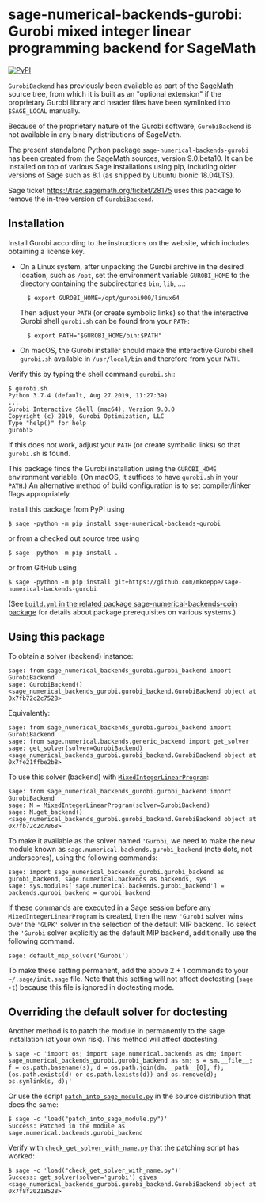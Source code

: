 # sage-numerical-backends-gurobi: Gurobi mixed integer linear programming backend for SageMath

[![PyPI](https://img.shields.io/pypi/v/sage-numerical-backends-gurobi)](https://pypi.org/project/sage-numerical-backends-gurobi/ "PyPI: sage-numerical-backends-gurobi")

`GurobiBackend` has previously been available as part of the [SageMath](http://www.sagemath.org/) source tree,
from which it is built as an "optional extension" if the proprietary Gurobi library and header files have been symlinked into `$SAGE_LOCAL` manually.

Because of the proprietary nature of the Gurobi software, `GurobiBackend` is not available in any binary distributions of SageMath.

The present standalone Python package `sage-numerical-backends-gurobi` has been created from the SageMath sources, version 9.0.beta10.  It can be installed on top of various Sage installations using pip, including older versions of Sage such as 8.1 (as shipped by Ubuntu bionic 18.04LTS).

Sage ticket https://trac.sagemath.org/ticket/28175 uses this package to remove the in-tree version of `GurobiBackend`.

## Installation

Install Gurobi according to the instructions on the website,
which includes obtaining a license key.

- On a Linux system, after unpacking the Gurobi archive in the desired location,
  such as `/opt`, set the environment variable `GUROBI_HOME` to the directory containing the subdirectories `bin`, `lib`, ...:

        $ export GUROBI_HOME=/opt/gurobi900/linux64

  Then adjust your `PATH` (or create symbolic links) so that the interactive Gurobi shell `gurobi.sh` can be found from your `PATH`:

        $ export PATH="$GUROBI_HOME/bin:$PATH"

- On macOS, the Gurobi installer should make the interactive Gurobi shell ``gurobi.sh`` available in `/usr/local/bin` and therefore from your ``PATH``.

Verify this by typing the shell command ``gurobi.sh``::

    $ gurobi.sh
    Python 3.7.4 (default, Aug 27 2019, 11:27:39)
    ...
    Gurobi Interactive Shell (mac64), Version 9.0.0
    Copyright (c) 2019, Gurobi Optimization, LLC
    Type "help()" for help
    gurobi>

If this does not work, adjust your ``PATH`` (or create symbolic links) so
that ``gurobi.sh`` is found.

This package finds the Gurobi installation using the `GUROBI_HOME` environment variable.  (On macOS, it suffices to have `gurobi.sh` in your ``PATH``.)
An alternative method of build configuration is to set compiler/linker flags appropriately.

Install this package from PyPI using

    $ sage -python -m pip install sage-numerical-backends-gurobi

or from a checked out source tree using

    $ sage -python -m pip install .

or from GitHub using

    $ sage -python -m pip install git+https://github.com/mkoeppe/sage-numerical-backends-gurobi

(See [`build.yml` in the related package sage-numerical-backends-coin package](https://github.com/mkoeppe/sage-numerical-backends-coin/blob/master/.github/workflows/build.yml) for details about package prerequisites on various systems.)

## Using this package

To obtain a solver (backend) instance:

    sage: from sage_numerical_backends_gurobi.gurobi_backend import GurobiBackend
    sage: GurobiBackend()
    <sage_numerical_backends_gurobi.gurobi_backend.GurobiBackend object at 0x7fb72c2c7528>

Equivalently:

    sage: from sage_numerical_backends_gurobi.gurobi_backend import GurobiBackend
    sage: from sage.numerical.backends.generic_backend import get_solver
    sage: get_solver(solver=GurobiBackend)
    <sage_numerical_backends_gurobi.gurobi_backend.GurobiBackend object at 0x7fe21ffbe2b8>

To use this solver (backend) with [`MixedIntegerLinearProgram`](http://doc.sagemath.org/html/en/reference/numerical/sage/numerical/mip.html):

    sage: from sage_numerical_backends_gurobi.gurobi_backend import GurobiBackend
    sage: M = MixedIntegerLinearProgram(solver=GurobiBackend)
    sage: M.get_backend()
    <sage_numerical_backends_gurobi.gurobi_backend.GurobiBackend object at 0x7fb72c2c7868>

To make it available as the solver named `'Gurobi`, we need to make the new module
known as `sage.numerical.backends.gurobi_backend` (note dots, not underscores), using
the following commands:

    sage: import sage_numerical_backends_gurobi.gurobi_backend as gurobi_backend, sage.numerical.backends as backends, sys
    sage: sys.modules['sage.numerical.backends.gurobi_backend'] = backends.gurobi_backend = gurobi_backend

If these commands are executed in a Sage session before any `MixedIntegerLinearProgram` is created, then
the new `'Gurobi` solver wins over the `'GLPK'` solver in the selection of the default MIP backend.
To select the `'Gurobi` solver explicitly as the default MIP backend, additionally use the following command.

    sage: default_mip_solver('Gurobi')

To make these setting permanent, add the above 2 + 1 commands to your `~/.sage/init.sage` file.
Note that this setting will not affect doctesting (`sage -t`) because this file is ignored in doctesting mode.

## Overriding the default solver for doctesting

Another method is to patch the module in permanently to the sage installation (at your own risk).
This method will affect doctesting.

    $ sage -c 'import os; import sage.numerical.backends as dm; import sage_numerical_backends_gurobi.gurobi_backend as sm; s = sm.__file__; f = os.path.basename(s); d = os.path.join(dm.__path__[0], f); (os.path.exists(d) or os.path.lexists(d)) and os.remove(d); os.symlink(s, d);'

Or use the script [`patch_into_sage_module.py`](patch_into_sage_module.py) in the source distribution that does the same:

    $ sage -c 'load("patch_into_sage_module.py")'
    Success: Patched in the module as sage.numerical.backends.gurobi_backend

Verify with [`check_get_solver_with_name.py`](check_get_solver_with_name.py) that the patching script has worked:

    $ sage -c 'load("check_get_solver_with_name.py")'
    Success: get_solver(solver='gurobi') gives <sage_numerical_backends_gurobi.gurobi_backend.GurobiBackend object at 0x7f8f20218528>
